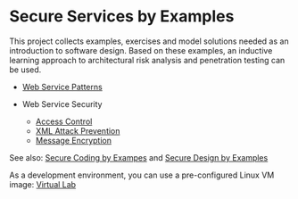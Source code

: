 # Secure Services by Examples 

This project collects examples, exercises and model solutions needed as an introduction to software design.
Based on these examples, an inductive learning approach to architectural risk analysis and penetration testing can be used.

* [Web Service Patterns](https://github.com/teiniker/teiniker-lectures-secureservices/tree/master/service-patterns) 
  
* Web Service Security  
  * [Access Control](https://github.com/teiniker/teiniker-lectures-secureservices/tree/master/service-security/access-control)  
  * [XML Attack Prevention](https://github.com/teiniker/teiniker-lectures-secureservices/tree/master/service-security/schema-validation)  
  * [Message Encryption](https://github.com/teiniker/teiniker-lectures-secureservices/tree/master/service-security/message-encryption)  

See also: 
[Secure Coding by Exampes](https://github.com/teiniker/teiniker-lectures-securecoding) and 
[Secure Design by Examples](https://github.com/teiniker/teiniker-lectures-securedesign) 

As a development environment, you can use a pre-configured Linux VM image:
[Virtual Lab](https://drive.google.com/drive/folders/1AzsF4Mvh1HJ8k6OW5W5hQ5CF0HdqA51l)

